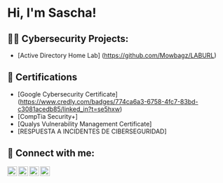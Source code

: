 <h1>Hi, I'm Sascha! 

<h2>👨‍💻 Cybersecurity Projects:</h2>

- [Active Directory Home Lab] (https://github.com/Mowbagz/LABURL)

<h2>📄 Certifications </h2>

- [Google Cybersecurity Certificate] (https://www.credly.com/badges/774ca6a3-6758-4fc7-83bd-c3081acedb85/linked_in?t=se5hxw)
- [CompTia Security+]
- [Qualys Vulnerability Management Certificate]
- [RESPUESTA A INCIDENTES DE CIBERSEGURIDAD] 

<h2> 🤳 Connect with me:</h2>

[<img align="left" alt="JoshMadakor | YouTube" width="22px" src="https://cdn.jsdelivr.net/npm/simple-icons@v3/icons/youtube.svg" />][youtube]
[<img align="left" alt="JoshMadakor | Twitter" width="22px" src="https://cdn.jsdelivr.net/npm/simple-icons@v3/icons/twitter.svg" />][twitter]
[<img align="left" alt="JoshMadakor | LinkedIn" width="22px" src="https://cdn.jsdelivr.net/npm/simple-icons@v3/icons/linkedin.svg" />][linkedin]
[<img align="left" alt="JoshMadakor | Instagram" width="22px" src="https://cdn.jsdelivr.net/npm/simple-icons@v3/icons/instagram.svg" />][instagram]

[twitter]: https://twitter.com/joshmadakor
[youtube]: https://www.youtube.com/c/joshmadakor
[instagram]: https://www.instagram.com/joshmadakor/
[linkedin]: www.linkedin.com/in/sascha-aegerter

<!--

- 🔭 I’m currently working on ...
- 🌱 I’m currently learning ...
- 👯 I’m looking to collaborate on ...
- 🤔 I’m looking for help with ...
- 💬 Ask me about ...
- 📫 How to reach me: ...
- 😄 Pronouns: ...
- ⚡ Fun fact: ...
-->

